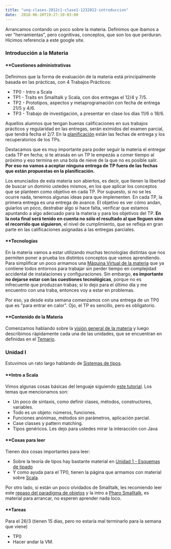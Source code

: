 ```yaml
---
title: "unq-clases-2012c1-clase1-1232012-introduccion"
date:  2018-06-20T19:27:10-03:00
---
```



Arrancamos contando un poco sobre la materia. Definimos que ibamos a ver "herramientas", pero cognitivas, conceptos, que son los que perduran.
Hicimos referencia a este google site. 


### Introducción a la Materia

#### **[]()Cuestiones administrativas
Definimos que la forma de evaluación de la materia está principalmente basada en las prácticas, con 4 Trabajos Prácticos:

* TP0 - Intro a Scala
* TP1 - Traits en Smalltalk y Scala, con dos entregas el 12/4 y 7/5.
* TP2 - Prototipos, aspectos y metaprogramación con fecha de entrega 21/5 y 4/6.
* TP3 - Trabajo de investigación, a presentar en clase los días 11/6 o 18/6.

Aquellos alumnos que tengan buenas calificaciones en sus trabajos prácticos y regularidad en las entregas, serán eximidos del examen parcial, que tendrá fecha el 2/7.
En la [planificación](../unq-planificacion) están las fechas de entrega y los recuperatorios de los TPs.


Destacamos que es muy importante para poder seguir la materia el entregar cada TP en fecha; si te atrasás en un TP le empezás a comer tiempo al próximo y eso termina en una bola de nieve de la que no es posible salir. **Por eso no vamos a aceptar ninguna entrega de TP fuera de las fechas que están propuestas en la planificación.**



Los enunciados de esta materia son abiertos, es decir, que tienen la libertad de buscar un dominio ustedes mismos, en los que aplicar los conceptos que se planteen como objetivo en cada TP. Por supuesto, si no se les ocurre nada, tenemos algunas ideas para que implementen.
En cada TP, la primera entrega es una entrega de avance. El objetivo es ver cómo andan, guiarlos un poco, destrabar algo si hace falta, verificar que estamos apuntando a algo adecuado para la materia y para los objetivos del TP. 
**En la nota final será tenido en cuenta no sólo el resultado al que lleguen sino el recorrido que siguieron**, el nivel de cumplimiento, que se refleja en gran parte en las calificaciones asignadas a las entregas parciales.
#### **[]()Tecnologías
En la materia vamos a estar utilizando muchas tecnologías distintas que nos permiten poner a prueba los distintos conceptos que vamos aprendiendo.
Para simplificar un poco armamos una [Máquina Virtual de la materia](../te-virtualmachine) que ya contiene todos entornos para trabajar sin perder tiempo en complejidad accidental de instalaciones y configuraciones.
Sin embargo, **es importante no dejarse estar con las cuestiones tecnológicas**, porque no es infrecuente que produzcan trabas; si lo dejo para el último día y me encuentro con una traba, entonces voy a estar en problemas.


Por eso, ya desde esta semana comenzamos con una entrega de un TP0 que es "para entrar en calor". Ojo, el TP es sencillo, pero es obligatorio.


#### **[]()Contenido de la Materia
Comenzamos hablando sobre la [visión general de la materia](conceptos-abstracciones-y-conceptos-visin-general-de-la-materia) y luego describimos rápidamente cada una de las unidades, que se encuentran en definidas en el [Temario](../temario).

### Unidad I

Estuvimos un rato largo hablando de [Sistemas de tipos](../conceptos-tipos-binding-sistemas-de-tipos).

#### **[]()Intro a Scala

Vimos algunas cosas básicas del lenguaje siguiendo [este tutorial](../te-scala). Los temas que mencionamos son:

* Un poco de sintaxis, como definir clases, métodos, constructores, variables.
* Todo es un objeto: números, funciones.
* Funciones anónimas, métodos sin parámetros, aplicación parcial.
* Case classes y pattern matching.
* Tipos genéricos.
Les dejo para ustedes mirar la interacción con Java
#### **[]()Cosas para leer





Tienen dos cosas importantes para leer:

* Sobre la teoría de tipos hay bastante material en [Unidad 1 - Esquemas de tipado](../conceptos-tipos-binding)
* Y como ayuda para el TP0, tienen la página que armamos con material sobre [Scala](../te-scala).

Por otro lado, si están un poco olvidados de Smalltalk, les recomiendo leer este [repaso del paradigma de objetos](conceptos-tipos-binding-repaso-objetos--smalltalk) y la intro a [Pharo Smalltalk](../te-smalltalk), es material para arrancar, no esperen aprender nada loco.

#### **[]()Tareas
Para el 26/3 (tienen 15 días, pero no estaría mal terminarlo para la semana que viene)

* TP0
* Hacer andar la VM.